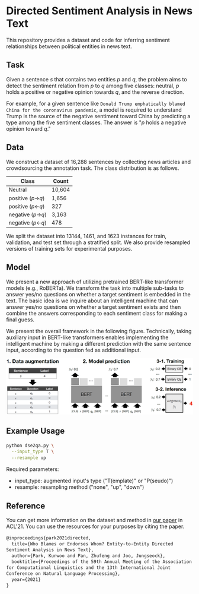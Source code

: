 # Directed Sentiment Analysis in News Text

This repository provides a dataset and code for inferring sentiment relationships between political entities in news text.

## Task

Given a sentence *s* that contains two entities *p* and *q*, the problem aims to detect the sentiment relation from *p* to *q* among five classes: neutral, *p* holds a positive or negative opinion towards *q*, and the reverse direction. 

For example, for a given sentence like ```Donald Trump emphatically blamed China for the coronavirus pandemic```, a model is required to understand Trump is the source of the negative sentiment toward China by predicting a type among the five sentiment classes. The answer is "*p* holds a negative opinion toward *q*."

## Data

We construct a dataset of 16,288 sentences by collecting news articles and crowdsourcing the annotation task. The class distribution is as follows. 

| Class | Count |
| --------------- | --------------- |
| Neutral | 10,604 |
| positive (*p*->*q*) | 1,656 |
| positive (*p*<-*q*) | 327 |
| negative (*p*->*q*) | 3,163 |
| negative (*p*<-*q*) | 478 |

We split the dataset into 13144, 1461, and 1623 instances for train, validation, and test set through a stratified split. We also provide resampled versions of training sets for experimental purposes.

## Model

We present a new approach of utilizing pretrained BERT-like transformer models (e.g., RoBERTa). We transform the task into multiple sub-tasks to answer yes/no questions on whether a target sentiment is embedded in the text. The basic idea is we inquire about an intelligent machine that can answer yes/no questions on whether a target sentiment exists and then combine the answers corresponding to each sentiment class for making a final guess. 

We present the overall framework in the following figure. Technically, taking auxiliary input in BERT-like transformers enables implementing the intelligent machine by making a different prediction with the same sentence input, according to the question fed as additional input. 

![alt text](image/model.PNG)



## Example Usage

```bash
python dse2qa.py \
  --input_type T \
  --resample up
```
Required parameters:
- input_type: augmented input's type ("T(emplate)" or "P(seudo)") 
- resample: resampling method ("none", "up", "down")


## Reference

You can get more information on the dataset and method in [our paper]() in ACL'21. You can use the resources for your purposes by citing the paper.

```
@inproceedings{park2021directed,
  title={Who Blames or Endorses Whom? Entity-to-Entity Directed Sentiment Analysis in News Text},
  author={Park, Kunwoo and Pan, Zhufeng and Joo, Jungseock},
  booktitle={Proceedings of the 59th Annual Meeting of the Association for Computational Linguistics and the 13th International Joint Conference on Natural Language Processing},
  year={2021}
}
```


